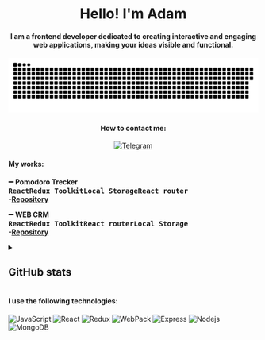 <h1 align="center"> Hello! I'm Adam </h1>

<h4 align="center"> I am a frontend developer dedicated to creating interactive and engaging web applications, making your ideas visible and functional.</h4>

<p align="center">
 <img width="600" src="./github-snake.svg" alt="snake"/>
</p>
<div align="center">
<h4 align="center">How to contact me:</h4>
  <a  align="center" href="https://t.me/adammdew">
  <img alt="Telegram" src="https://img.shields.io/badge/-Telegram-blue?style=for-the-badge&logo=Telegram&logoColor=white" />
</a>
</div>

<h4>My works:</h4>

<b>➖ Pomodoro Trecker</b>
<br><b><kbd>React</kbd><kbd>Redux Toolkit</kbd><kbd>Local Storage</kbd><kbd>React router</kbd></b>
<br><b>-[Repository](https://github.com/chushtarov/pomodoro-front)</b>
<br/>

<b>➖ WEB CRM </b>
<br><b><kbd>React</kbd><kbd>Redux Toolkit</kbd><kbd>React router</kbd><kbd>Local Storage</kbd></b>
<br><b>-[Repository](https://github.com/chushtarov/web-crm-front)</b>

<details align="left">
  <summary><h2><b>GitHub stats</b></h2></summary>
  <p background="#545d68" color="white">
   <img src="https://github-readme-stats.vercel.app/api/top-langs/?username=chushtarov&theme=dracula&layout=compact&hide_border=true&bg_color=00000000" />
   <br>
   <img src="https://github-readme-stats.vercel.app/api?username=chushtarov&count_private=true&show_icons=true&theme=dracula&hide_border=true&bg_color=00000000" />
  </p>
</details>

<h4>I use the following technologies:</h4>

<p>
  <img alt="JavaScript" src="https://img.shields.io/badge/-JavaScript-red?style=for-the-badge&logo=JavaScript&logoColor=white"/>   
  <img alt="React" src="https://img.shields.io/badge/-React-45b8d8?style=for-the-badge&logo=react&logoColor=white" />    
  <img alt="Redux" src="https://img.shields.io/badge/-Redux-430098?style=for-the-badge&logo=redux&logoColor=white" />   
  <img alt="WebPack" src="https://img.shields.io/badge/webpack-111111?style=for-the-badge&logo=Webpack" />   
  <img alt="Express" src="https://img.shields.io/badge/-Express-pink?style=for-the-badge&logo=Express&logoColor=black" />
  <img alt="Nodejs" src="https://img.shields.io/badge/-Nodejs-43853d?style=for-the-badge&logo=Node.js&logoColor=white" />
  <img alt="MongoDB" src="https://img.shields.io/badge/-mongo_DB-white?style=for-the-badge&logo=mongoDB&logoColor=43853d" />  
</p>
